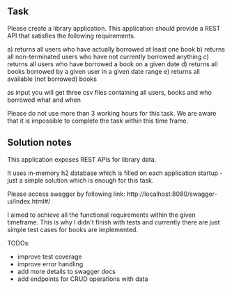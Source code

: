 <h2>Task</h2>


Please create a library application.
This application should provide a REST API that satisfies the following requirements.

a) returns all users who have actually borrowed at least one book
b) returns all non-terminated users who have not currently borrowed anything
c) returns all users who have borrowed a book on a given date
d) returns all books borrowed by a given user in a given date range
e) returns all available (not borrowed) books

as input you will get three csv files containing all users, books and who borrowed what and when

Please do not use more than 3 working hours for this task.
We are aware that it is impossible to complete the task within this time frame.


<h2>Solution notes</h2>
This application exposes REST APIs for library data. 

It uses in-memory h2 database which is filled on each application startup - just a simple solution which is enough for this task.

Please access swagger by following link: http://localhost:8080/swagger-ui/index.html#/

I aimed to achieve all the functional requirements within the given timeframe.
This is why I didn't finish with tests and currently there are just simple test cases for books are implemented. 

TODOs:
- improve test coverage
- improve error handling
- add more details to swagger docs
- add endpoints for CRUD operations with data